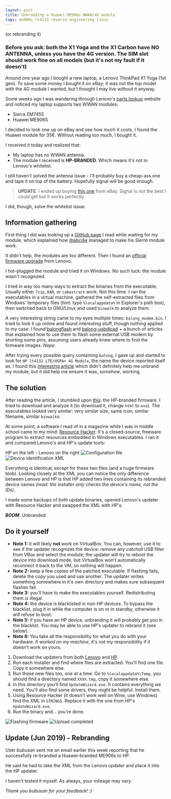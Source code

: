 ```yaml
---
layout: post
title: Unbranding a Huawei ME906s WWAN/4G module
tags: me906s lt4132 reverse-engineering linux
---
```

(or rebranding it)

<!--more-->

### **Before you ask:** both the X1 Yoga and the X1 Carbon have NO ANTENNA, unless you have the 4G version. The SIM slot should work fine on all models (but it's not my fault if it doesn't)

Around one year ago I bought a new laptop, a Lenovo ThinkPad X1 Yoga (1st gen). To save some money I bought it on eBay; it was not the top model with the 4G module I wanted, but I thought I may live without it anyway.

Some weeks ago I was wandering through Lenovo's [parts lookup](https://support.lenovo.com/it/en/partslookup) website and noticed my laptop supports two WWAN modules:

- Sierra EM7455
- Huawei ME906S

I decided to look one up on eBay and see how much it costs. I found the Huawei module for 35€. Without reading too much, I bought it.

I received it today and realized that:

- My laptop has no WWAN antenna.
- The module I received is **HP-BRANDED**. Which means it's not in Lenovo's whitelist.

I still haven't solved the antenna issue - I'll probably buy a cheap-ass one and tape it on top of the battery. Hopefully signal will be good enough.

> **UPDATE**: I ended up buying [this one](https://www.ebay.it/itm/2pcs-IPEX-MHF4-Antenna-for-NGFF-M-2-ME906E-ME906S-158-EM7345-EM7455-7260-7265/272694663387) from eBay. Signal is not the best I could get but it works perfectly.

I did, though, solve the whitelist issue.

## Information gathering

First thing I did was looking up a [GitHub page](https://github.com/abcdw/configs/blob/master/x1carbon5.org#wwan) I read while waiting for my module, which explained how [@abcdw](https://github.com/abcdw) managed to make his *Sierra* module work.

It didn't help, the modules are too different. Then I found an [official firmware upgrade](https://support.lenovo.com/it/en/downloads/ds118646) from Lenovo.

I hot-plugged the module and tried it on Windows. No such luck: the module wasn't recognized.

I tried in way too many ways to extract the binaries from the executable. Usually either `7zip`, `RAR`, or `cabextract` work. Not this time. I ran the executables in a virtual machine, gathered the self-extracted files from Windows' temporary files (hint: type `%localappdata%` in Explorer's path box), then switched back to GNU/Linux and used `binwalk` to analyze them.

A very interesting string came to my eyes multiple times: `balong_modem.bin`. I tried to look it up online and found interesting stuff, though nothing applied to my case. I found [balongflash](https://github.com/forth32/balongflash) and [balong-usbdload](https://github.com/forth32/balong-usbdload) + a bunch of articles that explained how to use them to flash some external USB modem by shorting some pins, assuming users already knew where to find the firmware images. _Nope._

After trying every possible query containing `balong`, I gave up and started to look for `HP lt4132 LTE/HSPA+ 4G Module`, the name the device reported itself as.  I found this [interesting article](https://toreanderson.github.io/2017/07/31/huawei-me906s-hp-lt4132-linux-ipv6.html) which didn't definitely help me unbrand my module, but it did help me ensure it was, _somehow_, working.

## The solution

After reading the article, I stumbled upon [this](http://ftp.hp.com/pub/softpaq/sp79501-80000/sp79601.html): the HP-branded firmware. I tried to download and analyze it (to download it, change `html` to `exe`). The executables looked very similar: very similar size, same icon, similar filename, similar `binwalk`s.

At some point, a software I read of in a magazine while I was in middle school came to my mind: [Resource Hacker](http://www.angusj.com/resourcehacker/#download). It's a closed-source, freeware program to extract resources embedded in Windows executables. I ran it and compared Lenovo's and HP's update tools:

HP on the left - Lenovo on the right
![Configuration file]({{site.baseurl}}/images/unbranding-me906s/shot-2018-04-28_00-40-17.png)
![Device identification XML]({{site.baseurl}}/images/unbranding-me906s/shot-2018-04-28_00-41-43.png)

Everything is identical, except for these two files (and a huge firmware blob). Looking closely at the XML you can notice the only difference between Lenovo and HP is that HP added two lines containing its rebranded device names _(read: the installer only checks the device's name, not the IDs)_.

I made some backups of both update binaries, opened Lenovo's updater with Resource Hacker and swapped the XML with HP's.

***BOOM***. Unbranded.

## Do it yourself

- **Note 1:** it will likely **not** work on VirtualBox. You can, however, use it to see if the updater recognizes the device: remove any *catchall* USB filter from VBox and select the module; the updater will try to reboot the device into download mode, but VirtualBox won't automatically reconnect it back to the VM, so nothing will happen.
- **Note 2:** keep a few copies of the patched executable. If flashing fails, delete the copy you used and use another. The updater writes something somewhere in it's own directory and makes sure subsequent flashes fail.
- **Note 3:** you'll have to make the executables yourself. Redistributing them is illegal.
- **Note 4:** the device is blacklisted in non-HP devices. To bypass the blacklist, plug it in while the computer is on or in standby, otherwise it will refuse to boot.
- **Note 5:** if you have an HP device, unbranding it will probably get you in the blacklist. You may be able to use HP's updater to rebrand it (see below).
- **Note 6:** You take all the responsibility for what you do with your hardware. *It worked on my machine*, it's not my responsibility if it doesn't work on yours.

1. Download the updaters from both [Lenovo](https://support.lenovo.com/it/en/downloads/ds118646) and [HP](http://ftp.hp.com/pub/softpaq/sp79501-80000/sp79601.exe).
1. Run each installer and find where files are extracted. You'll find one file. Copy it somewhere else.
1. Run these new files too, one at a time. Go to `%localappdata%\Temp`, you should find a directory named `XXXX.tmp`, copy it somewhere else.
1. In this directory you'll find `UpdateWizard.exe`. It contains everything we need. You'll also find some drivers, they might be helpful. Install them.
1. Using Resource Hacker (it doesn't work well on Wine, use Windows) find the XML in `STRINGS`. Replace it with the one from HP's `UpdateWizard.exe`.
1. Run the binary and... you're done.

![Flashing firmware]({{site.baseurl}}/images/unbranding-me906s/windows1.png)
![Upload completed]({{site.baseurl}}/images/unbranding-me906s/windows2.png)

## Update (Jun 2019) - Rebranding

User *bubusan* sent me an email earlier this week reporting that he successfully re-branded a Huawei-branded ME906s to HP.

He said he had to take the XML from the Lenovo updater and place it into the HP updater.

I haven't tested it myself. As always, your mileage may vary.

*Thank you bubusan for your feedback! :)*
